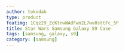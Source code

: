 ```yaml
---
author: tokodab
type: product
featimg: 1Cqz29_ZcKtnwWAdFwn2L7wv0sttFc_5F
title: Star Wars Samsung Galaxy S9 Case
tags: [samsung, galaxy, s9]
category: [samsung]
---
```

